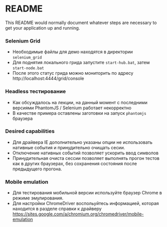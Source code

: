 # README #

This README would normally document whatever steps are necessary to get your application up and running.

### Selenium Grid ###

* Необходимые файлы для демо находятся в директории `selenium_grid`
* Для поднятия локального грида запустите `start-hub.bat`, затем `start-node.bat`
* После этого статус грида можно мониторить по адресу http://localhost:4444/grid/console

### Headless тестирование ###

* Как обсуждалось на лекции, на данный момент с последними версиями PhantomJS / Selenium работает некорректно
* В качестве примера оставлены заготовки на запуск `phantomjs` браузера

### Desired capabilities ###

* Для драйвера IE дополнительно указаны опции не использовать нативные события и принудительно очищать сесии.
* Отключение нативных событий позволяет ускорить ввод символов
* Принудительная очиста сессии позволяет выполнять прогон тестов как в других браузерах, без сохранения состояния после предыдущего прогона.


### Mobile emulation ###

* Для тестирования мобильной версии используйте браузер Chrome в режиме эмулирования.
* Для настройки ChromeDriver воспольуйтесь информацией, которая находится в разделе справки к драйверу https://sites.google.com/a/chromium.org/chromedriver/mobile-emulation
